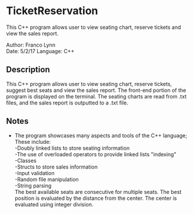# TicketReservation
This C++ program allows user to view seating chart, reserve tickets and view the sales report.

Author: Franco Lynn  
Date:   5/2/17
Language: C++

Description
-----------
This C++ program allows user to view seating chart, reserve tickets, suggest best seats and view the sales report. The front-end portion of the program is displayed on the terminal. The seating charts are read from .txt files, and the sales report is outputted to a .txt file.

Notes
-----
  - The program showcases many aspects and tools of the C++ language; These include:  
  -Doubly linked lists to store seating information  
  -The use of overloaded operators to provide linked lists "indexing"  
  -Classes  
  -Structs to store sales information  
  -Input validation  
  -Random file manipulation  
  -String parsing  
The best available seats are consecutive for multiple seats. The best position is evaluated by the distance from the center. The center is evaluated using integer division.

 
